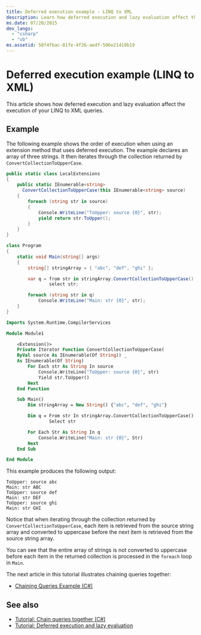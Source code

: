 ```yaml
---
title: Deferred execution example - LINQ to XML
description: Learn how deferred execution and lazy evaluation affect the execution of your LINQ to XML queries.
ms.date: 07/20/2015
dev_langs:
  - "csharp"
  - "vb"
ms.assetid: 50f4fbac-81fe-4f26-aedf-506e21419b19
---
```


# Deferred execution example (LINQ to XML)

This article shows how deferred execution and lazy evaluation affect the execution of your LINQ to XML queries.

## Example

The following example shows the order of execution when using an extension method that uses deferred execution. The example declares an array of three strings. It then iterates through the collection returned by `ConvertCollectionToUpperCase`.

```csharp
public static class LocalExtensions
{
    public static IEnumerable<string>
      ConvertCollectionToUpperCase(this IEnumerable<string> source)
    {
        foreach (string str in source)
        {
            Console.WriteLine("ToUpper: source {0}", str);
            yield return str.ToUpper();
        }
    }
}

class Program
{
    static void Main(string[] args)
    {
        string[] stringArray = { "abc", "def", "ghi" };

        var q = from str in stringArray.ConvertCollectionToUpperCase()
                select str;

        foreach (string str in q)
            Console.WriteLine("Main: str {0}", str);
    }
}
```

```vb
Imports System.Runtime.CompilerServices

Module Module1

    <Extension()>
    Private Iterator Function ConvertCollectionToUpperCase(
    ByVal source As IEnumerable(Of String)) _
    As IEnumerable(Of String)
        For Each str As String In source
            Console.WriteLine("ToUpper: source {0}", str)
            Yield str.ToUpper()
        Next
    End Function

    Sub Main()
        Dim stringArray = New String() {"abc", "def", "ghi"}

        Dim q = From str In stringArray.ConvertCollectionToUpperCase()
                Select str

        For Each Str As String In q
            Console.WriteLine("Main: str {0}", Str)
        Next
    End Sub

End Module
```

This example produces the following output:

```output
ToUpper: source abc
Main: str ABC
ToUpper: source def
Main: str DEF
ToUpper: source ghi
Main: str GHI
```

 Notice that when iterating through the collection returned by `ConvertCollectionToUpperCase`, each item is retrieved from the source string array and converted to uppercase before the next item is retrieved from the source string array.

 You can see that the entire array of strings is not converted to uppercase before each item in the returned collection is processed in the `foreach` loop in `Main`.

 The next article in this tutorial illustrates chaining queries together:

- [Chaining Queries Example (C#)](chaining-queries-example.md)

## See also

- [Tutorial: Chain queries together (C#)](chain-queries-example.md)
- [Tutorial: Deferred execution and lazy evaluation](deferred-execution-lazy-evaluation.md)
